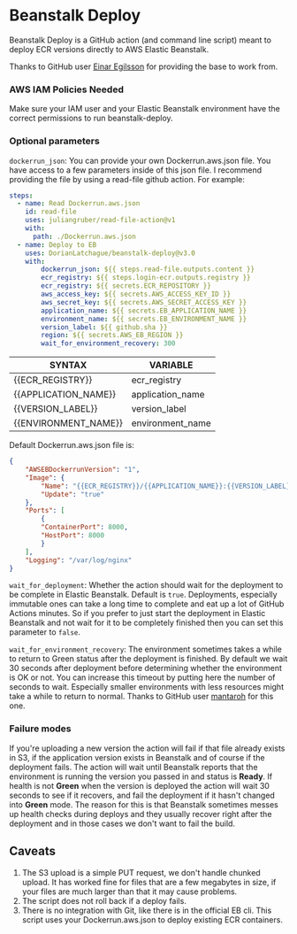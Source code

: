 # Beanstalk Deploy

Beanstalk Deploy is a GitHub action (and command line script) meant to deploy ECR versions directly to AWS Elastic Beanstalk. 

Thanks to GitHub user [Einar Egilsson](https://github.com/einaregilsson) for providing the base to work from.

### AWS IAM Policies Needed

Make sure your IAM user and your Elastic Beanstalk environment have the correct permissions to run beanstalk-deploy.

### Optional parameters

`dockerrun_json`: You can provide your own Dockerrun.aws.json file. You have access to a few parameters inside of this json file. I recommend providing the file by using a read-file github action. For example:
```yaml
steps:
  - name: Read Dockerrun.aws.json
    id: read-file
    uses: juliangruber/read-file-action@v1
    with:
      path: ./Dockerrun.aws.json
  - name: Deploy to EB
    uses: DorianLatchague/beanstalk-deploy@v3.0
    with: 
        dockerrun_json: ${{ steps.read-file.outputs.content }}
        ecr_registry: ${{ steps.login-ecr.outputs.registry }}
        ecr_registry: ${{ secrets.ECR_REPOSITORY }}
        aws_access_key: ${{ secrets.AWS_ACCESS_KEY_ID }}
        aws_secret_key: ${{ secrets.AWS_SECRET_ACCESS_KEY }}
        application_name: ${{ secrets.EB_APPLICATION_NAME }}
        environment_name: ${{ secrets.EB_ENVIRONMENT_NAME }}
        version_label: ${{ github.sha }}
        region: ${{ secrets.AWS_EB_REGION }}
        wait_for_environment_recovery: 300
```
| SYNTAX                 | VARIABLE         |
| ---------------------- | ---------------- |
| {{ECR_REGISTRY}}       | ecr_registry     |
| {{APPLICATION_NAME}}   | application_name |
| {{VERSION_LABEL}}      | version_label    |
| {{ENVIRONMENT_NAME}}   | environment_name | 

Default Dockerrun.aws.json file is: 
```json
{
    "AWSEBDockerrunVersion": "1",
    "Image": { 
        "Name": "{{ECR_REGISTRY}}/{{APPLICATION_NAME}}:{{VERSION_LABEL}}",
        "Update": "true"
    },
    "Ports": [
        {
        "ContainerPort": 8000,
        "HostPort": 8000
        }
    ],
    "Logging": "/var/log/nginx"
}
```
`wait_for_deployment`: Whether the action should wait for the deployment to be complete in Elastic Beanstalk. Default is `true`.
Deployments, especially immutable ones can take a long time to complete and eat up a lot of GitHub Actions minutes. So if you prefer
to just start the deployment in Elastic Beanstalk and not wait for it to be completely finished then you can set this parameter to `false`.

`wait_for_environment_recovery`: The environment sometimes takes a while to return to Green status after the deployment
is finished. By default we wait 30 seconds after deployment before determining whether the environment is OK or not. You can
increase this timeout by putting here the number of seconds to wait. Especially smaller environments with less resources
might take a while to return to normal. Thanks to GitHub user [mantaroh](https://github.com/mantaroh) for this one.

### Failure modes
If you're uploading a new version the action will fail if that file already exists in S3, if the application version
exists in Beanstalk and of course if the deployment fails. The action will wait until Beanstalk reports that the
environment is running the version you passed in and status is **Ready**. If health is not **Green** when the version is deployed
the action will wait 30 seconds to see if it recovers, and fail the deployment if it hasn't changed into **Green** mode. The
reason for this is that Beanstalk sometimes messes up health checks during deploys and they usually recover right after
the deployment and in those cases we don't want to fail the build.

## Caveats

1. The S3 upload is a simple PUT request, we don't handle chunked upload. It has worked fine for files that are a 
few megabytes in size, if your files are much larger than that it may cause problems.
2. The script does not roll back if a deploy fails.
3. There is no integration with Git, like there is in the official EB cli. This script uses your Dockerrun.aws.json to deploy existing ECR containers.

